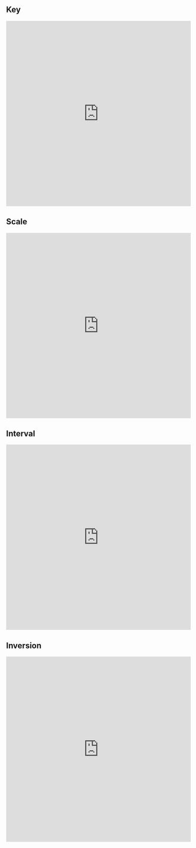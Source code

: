 ## Key
<iframe src="https://wheeldecide.com/e.php?c1=C&c2=G&c3=D&c4=A&c5=E&c6=B&c7=Gb&c8=Db&c9=Ab&c10=Eb&c11=Bb&c12=F&t=Circle+of+Fifths&time=1&width=400" width="500" height="500" scrolling="no" frameborder="0"></iframe>

## Scale
<iframe src="https://wheeldecide.com/e.php?c1=Major&c2=Minor&t=Scale&time=1&width=400" width="500" height="500" scrolling="no" frameborder="0"></iframe>

## Interval
<iframe src="https://wheeldecide.com/e.php?c1=1&c2=2&c3=3&c4=4&c5=5&c6=6&c7=7&t=Interval&time=1&width=400" width="500" height="500" scrolling="no" frameborder="0"></iframe>

## Inversion
<iframe src="https://wheeldecide.com/e.php?c1=Root&c2=1st&c3=2nd&c4=7th&t=Inversion&time=1&width=400" width="500" height="500" scrolling="no" frameborder="0"></iframe>
